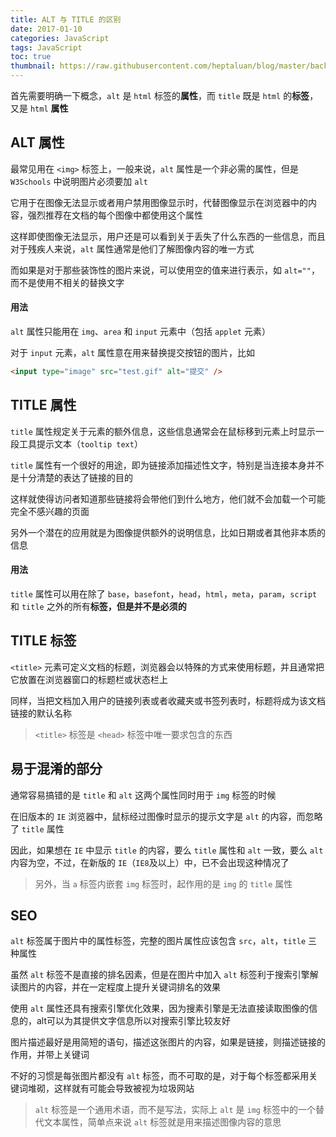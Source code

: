 ```yaml
---
title: ALT 与 TITLE 的区别
date: 2017-01-10
categories: JavaScript
tags: JavaScript
toc: true
thumbnail: https://raw.githubusercontent.com/heptaluan/blog/master/backups/cdn/cover/02.jpg
---
```


首先需要明确一下概念，`alt` 是 `html` 标签的**属性**，而 `title` 既是 `html` 的**标签**，又是 `html` **属性**

<!--more-->

## ALT 属性

最常见用在 `<img>` 标签上，一般来说，`alt` 属性是一个非必需的属性，但是 `W3Schools` 中说明图片必须要加 `alt`

它用于在图像无法显示或者用户禁用图像显示时，代替图像显示在浏览器中的内容，强烈推荐在文档的每个图像中都使用这个属性

这样即使图像无法显示，用户还是可以看到关于丢失了什么东西的一些信息，而且对于残疾人来说，`alt` 属性通常是他们了解图像内容的唯一方式

而如果是对于那些装饰性的图片来说，可以使用空的值来进行表示，如 `alt=""`，而不是使用不相关的替换文字


#### 用法

`alt` 属性只能用在 `img`、`area` 和 `input` 元素中（包括 `applet` 元素）

对于 `input` 元素，`alt` 属性意在用来替换提交按钮的图片，比如

```html
<input type="image" src="test.gif" alt="提交" />
```


## TITLE 属性

`title` 属性规定关于元素的额外信息，这些信息通常会在鼠标移到元素上时显示一段工具提示文本（`tooltip text`）

`title` 属性有一个很好的用途，即为链接添加描述性文字，特别是当连接本身并不是十分清楚的表达了链接的目的

这样就使得访问者知道那些链接将会带他们到什么地方，他们就不会加载一个可能完全不感兴趣的页面

另外一个潜在的应用就是为图像提供额外的说明信息，比如日期或者其他非本质的信息

#### 用法

`title` 属性可以用在除了 `base`，`basefont`，`head`，`html`，`meta`，`param`，`script` 和 `title` 之外的所有**标签，但是并不是必须的**


## TITLE 标签

`<title>` 元素可定义文档的标题，浏览器会以特殊的方式来使用标题，并且通常把它放置在浏览器窗口的标题栏或状态栏上

同样，当把文档加入用户的链接列表或者收藏夹或书签列表时，标题将成为该文档链接的默认名称

> `<title>` 标签是 `<head>` 标签中唯一要求包含的东西


## 易于混淆的部分

通常容易搞错的是 `title` 和 `alt` 这两个属性同时用于 `img` 标签的时候

在旧版本的 `IE` 浏览器中，鼠标经过图像时显示的提示文字是 `alt` 的内容，而忽略了 `title` 属性

因此，如果想在 `IE` 中显示 `title` 的内容，要么 `title` 属性和 `alt` 一致，要么 `alt` 内容为空，不过，在新版的 `IE`（`IE8`及以上）中，已不会出现这种情况了

> 另外，当 `a` 标签内嵌套 `img` 标签时，起作用的是 `img` 的 `title` 属性


## SEO

`alt` 标签属于图片中的属性标签，完整的图片属性应该包含 `src`，`alt`，`title` 三种属性

虽然 `alt` 标签不是直接的排名因素，但是在图片中加入 `alt` 标签利于搜索引擎解读图片的内容，并在一定程度上提升关键词排名的效果

使用 `alt` 属性还具有搜索引擎优化效果，因为搜素引擎是无法直接读取图像的信息的，alt可以为其提供文字信息所以对搜索引擎比较友好

图片描述最好是用简短的语句，描述这张图片的内容，如果是链接，则描述链接的作用，并带上关键词

不好的习惯是每张图片都没有 `alt` 标签，而不可取的是，对于每个标签都采用关键词堆砌，这样就有可能会导致被视为垃圾网站

> `alt` 标签是一个通用术语，而不是写法，实际上 `alt` 是 `img` 标签中的一个替代文本属性，简单点来说 `alt` 标签就是用来描述图像内容的意思
